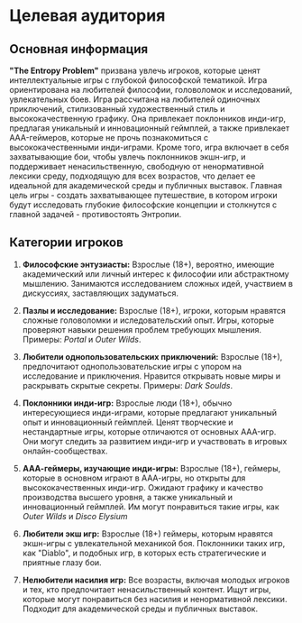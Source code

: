 # Целевая аудитория

## Основная информация

**"The Entropy Problem"** призвана увлечь игроков, которые ценят интеллектуальные игры с глубокой философской тематикой. Игра ориентирована на любителей философии, головоломок и исследований, увлекательных боев. Игра рассчитана на любителей одиночных приключений, стилизованный художественный стиль и высококачественную графику. Она привлекает поклонников инди-игр, предлагая уникальный и инновационный геймплей, а также привлекает AAA-геймеров, которые не прочь познакомиться с высококачественными инди-играми. Кроме того, игра включает в себя захватывающие бои, чтобы увлечь поклонников экшн-игр, и поддерживает ненасильственную, свободную от ненормативной лексики среду, подходящую для всех возрастов, что делает ее идеальной для академической среды и публичных выставок. Главная цель игры - создать захватывающее путешествие, в котором игроки будут исследовать глубокие философские концепции и столкнутся с главной задачей - противостоять Энтропии.

## Категории игроков

1. **Философские энтузиасты:** Взрослые (18+), вероятно, имеющие академический или личный интерес к философии или абстрактному мышлению. Занимаются исследованием сложных идей, участвием в дискуссиях, заставляющих задуматься.

2. **Пазлы и исследование:** Взрослые (18+), игроки, которым нравятся сложные головоломки и иследовательский опыт. Игры, которые проверяют навыки решения проблем требующих мышления. Примеры: *Portal* и *Outer Wilds*.

3. **Любители однопользовательских приключений:** Взрослые (18+), предпочитают однопользовательские игры с упором на исследование и приключения. Нравится открывать новые миры и раскрывать скрытые секреты. Примеры: *Dark Soulds*.

4. **Поклонники инди-игр:** Взрослые люди (18+), обычно интересующиеся инди-играми, которые предлагают уникальный опыт и инновационный геймплей. Ценят творческие и нестандартные игры, которые отличаются от основных AAA-игр. Они могут следить за развитием инди-игр и участвовать в игровых онлайн-сообществах.

5. **ААА-геймеры, изучающие инди-игры:** Взрослые (18+), геймеры, которые в основном играют в ААА-игры, но открыты для высококачественных инди-игр. Ожидают графику и качество производства высшего уровня, а также уникальный и инновационный геймплей. Им могут понравиться такие игры, как *Outer Wilds* и *Disco Elysium*

6. **Любители экш игр:** Взрослые (18+) геймеры, которым нравятся экшн-игры с увлекательной механикой боя. Поклонники таких игр, как "Diablo", и подобных игр, в которых есть стратегические и приятные глазу бои.

7. **Нелюбители насилия игр:** Все возрасты, включая молодых игроков и тех, кто предпочитает ненасильственный контент. Ищут игры, которые могут понравиться без насилия и ненормативной лексики. Подходит для академической среды и публичных выставок.
